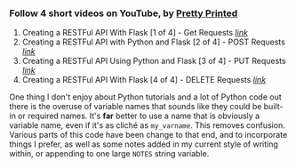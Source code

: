 ### Follow 4 short videos on YouTube, by [Pretty Printed](https://www.youtube.com/channel/UC-QDfvrRIDB6F0bIO4I4HkQ/videos)

1. Creating a RESTFul API With Flask [1 of 4] - Get Requests [_link_](<https://www.youtube.com/watch?v=CjYKrbq8BCw>)
2. Creating a RESTFul API with Python and Flask [2 of 4] - POST Requests [_link_](https://www.youtube.com/watch?v=qH--M56OsUg)
3. Creating a RESTFul API Using Python and Flask [3 of 4] - PUT Requests [_link_](https://www.youtube.com/watch?v=2gunLuqHvc8)
4. Creating a RESTFul API With Flask [4 of 4] - DELETE Requests [_link_](<https://www.youtube.com/watch?v=I64c1L_Zl2Y>)



One thing I don't enjoy about Python tutorials and a lot of Python code out there is the overuse of variable names that sounds like they could be built-in or required names. It's __far__ better to use a name that is obviously a variable name, even if it's as cliché as `my_varname`. This removes confusion. Various parts of this code have been change to that end, and to incorporate things I prefer, as well as some notes added in my current style of writing within, or appending to one large `NOTES` string variable.



